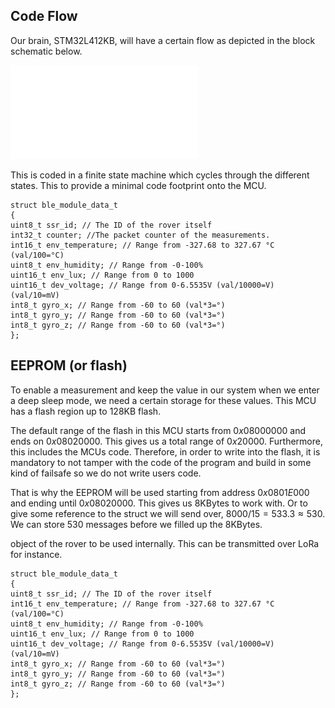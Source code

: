 ## Code Flow
Our brain, STM32L412KB, will have a certain flow as depicted in the block schematic below.

![brain_flow_diagram](../../Images/brain_flow_diagram.pdf)

This is coded in a finite state machine which cycles through the different states. This to provide a minimal code footprint onto the MCU.

```
struct ble_module_data_t
{
uint8_t ssr_id; // The ID of the rover itself
int32_t counter; //The packet counter of the measurements.
int16_t env_temperature; // Range from -327.68 to 327.67 °C (val/100=°C)
uint8_t env_humidity; // Range from -0-100%
uint16_t env_lux; // Range from 0 to 1000
uint16_t dev_voltage; // Range from 0-6.5535V (val/10000=V) (val/10=mV)
int8_t gyro_x; // Range from -60 to 60 (val*3=°)
int8_t gyro_y; // Range from -60 to 60 (val*3=°)
int8_t gyro_z; // Range from -60 to 60 (val*3=°)
};
```

## EEPROM (or flash)
To enable a measurement and keep the value in our system when we enter a deep sleep mode, we need a certain storage for these values. This MCU has a flash region up to 128KB flash. 

The default range of the flash in this MCU starts from $0x0800 0000$ and ends on $0x0802 0000$.
This gives us a total range of $0x20000$. Furthermore, this includes the MCUs code. Therefore, in order to write into the flash, it is mandatory to not tamper with the code of the program and build in some kind of failsafe so we do not write users code.

That is why the EEPROM will be used starting from address $0x0801E000$ and ending until $0x0802 0000$. This gives us 8KBytes to work with. Or to give some reference to the struct we will send over, $8000/15 =533.3 \approx 530$. We can store 530 messages before we filled up the 8KBytes.




object of the rover to be used internally. This can be transmitted over LoRa for instance.
```
struct ble_module_data_t
{
uint8_t ssr_id; // The ID of the rover itself
int16_t env_temperature; // Range from -327.68 to 327.67 °C (val/100=°C)
uint8_t env_humidity; // Range from -0-100%
uint16_t env_lux; // Range from 0 to 1000
uint16_t dev_voltage; // Range from 0-6.5535V (val/10000=V) (val/10=mV)
int8_t gyro_x; // Range from -60 to 60 (val*3=°)
int8_t gyro_y; // Range from -60 to 60 (val*3=°)
int8_t gyro_z; // Range from -60 to 60 (val*3=°)
};
```

